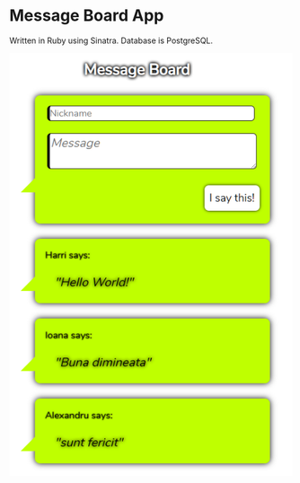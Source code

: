 # Message Board App
Written in Ruby using Sinatra. Database is PostgreSQL.

![Message Board](RubyMessageBoard.png?raw=true "Message Board")
